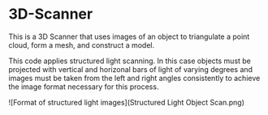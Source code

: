 # 3D-Scanner
This is a 3D Scanner that uses images of an object to triangulate a point cloud, form a mesh, and construct a model.

This code applies structured light scanning. In this case objects must be projected with vertical and horizonal bars of light of varying degrees and images must be taken from the left and right angles consistently to achieve the image format necessary for this process.

![Format of structured light images](Structured Light Object Scan.png)
